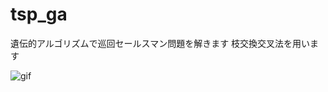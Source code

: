 # tsp_ga

遺伝的アルゴリズムで巡回セールスマン問題を解きます 枝交換交叉法を用います

![gif](https://dl.dropboxusercontent.com/u/85583652/test3.gif)